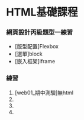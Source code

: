 # HTML基礎課程

### 網頁設計丙級題型一練習

* [版型配置]Flexbox
* [選單]block
* [嵌入框架]iframe

### 練習

1. [web01_期中測驗]無html
2. 
3. 
4. 
